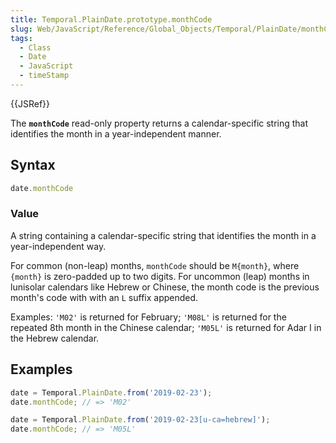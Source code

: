 ```yaml
---
title: Temporal.PlainDate.prototype.monthCode
slug: Web/JavaScript/Reference/Global_Objects/Temporal/PlainDate/monthCode
tags:
  - Class
  - Date
  - JavaScript
  - timeStamp
---
```

{{JSRef}}

The **`monthCode`** read-only property returns a calendar-specific string that
identifies the month in a year-independent manner.

## Syntax

```js
date.monthCode
```

### Value

A string containing a calendar-specific string that identifies the month in a
year-independent way.

For common (non-leap) months, `monthCode` should be `M{month}`, where `{month}`
is zero-padded up to two digits. For uncommon (leap) months in lunisolar
calendars like Hebrew or Chinese, the month code is the previous month's code
with with an `L` suffix appended.

Examples: `'M02'` is returned for February; `'M08L'` is returned for the
repeated 8th month in the Chinese calendar; `'M05L'` is returned for Adar I in
the Hebrew calendar.

## Examples

```js
date = Temporal.PlainDate.from('2019-02-23');
date.monthCode; // => 'M02'

date = Temporal.PlainDate.from('2019-02-23[u-ca=hebrew]');
date.monthCode; // => 'M05L'
```
